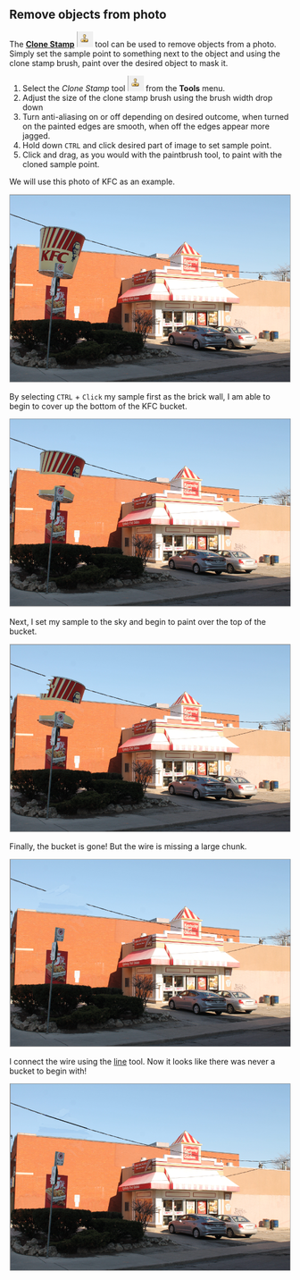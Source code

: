 ## Remove objects from photo ##

The [**Clone Stamp**](clone.md) ![clonetool](img/clonetool.PNG) tool can be used to remove objects from a photo. Simply set the sample point to something next to the object and using the clone stamp brush, paint over the desired object to mask it. 

 1. Select the *Clone Stamp* tool ![clonetool](img/clonetool.PNG) from the **Tools** menu.
 2. Adjust the size of the clone stamp brush using the brush width drop down
 3. Turn anti-aliasing on or off depending on desired outcome, when turned on the painted edges are smooth, when off the edges appear more jagged.
 4. Hold down `CTRL` and click desired part of image to set sample point.
 5. Click and drag, as you would with the paintbrush tool, to paint with the cloned sample point.

We will use this photo of KFC as an example.

![kfcoriginal](img/kfcoriginal.PNG)

By selecting `CTRL` + `Click` my sample first as the brick wall, I am able to begin to cover up the bottom of the KFC bucket.

![bottombucketremove](img/bottombucketremove.PNG)

Next, I set my sample to the sky and begin to paint over the top of the bucket. 

![bucketremove](img/bucketremove.PNG)

Finally, the bucket is gone! But the wire is missing a large chunk.

![bucketremovenowire](img/bucketremovenowire.PNG)

I connect the wire using the [line](objects.md) tool. 
Now it looks like there was never a bucket to begin with!

![bucketremovefinal](img/bucketremovefinal.PNG)
